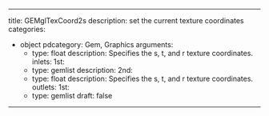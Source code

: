 
---
title: GEMglTexCoord2s
description: set the current texture coordinates
categories:
  - object
pdcategory: Gem, Graphics
arguments:
    - type: float
      description: Specifies the s, t, and r texture coordinates.
inlets:
  1st:
    - type: gemlist
      description:
  2nd:
    - type: float
      description: Specifies the s, t, and r texture coordinates.
outlets:
  1st:
    - type: gemlist
draft: false
---

